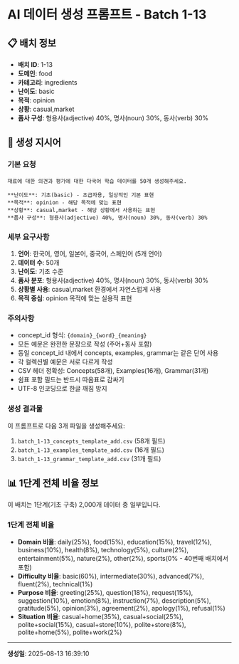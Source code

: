 # AI 데이터 생성 프롬프트 - Batch 1-13

## 📋 배치 정보

- **배치 ID**: 1-13
- **도메인**: food
- **카테고리**: ingredients
- **난이도**: basic
- **목적**: opinion
- **상황**: casual,market
- **품사 구성**: 형용사(adjective) 40%, 명사(noun) 30%, 동사(verb) 30%

## 🎯 생성 지시어

### 기본 요청
```
재료에 대한 의견과 평가에 대한 다국어 학습 데이터를 50개 생성해주세요.

**난이도**: 기초(basic) - 초급자용, 일상적인 기본 표현
**목적**: opinion - 해당 목적에 맞는 표현
**상황**: casual,market - 해당 상황에서 사용하는 표현
**품사 구성**: 형용사(adjective) 40%, 명사(noun) 30%, 동사(verb) 30%
```

### 세부 요구사항

1. **언어**: 한국어, 영어, 일본어, 중국어, 스페인어 (5개 언어)
2. **데이터 수**: 50개
3. **난이도**: 기초 수준
4. **품사 분포**: 형용사(adjective) 40%, 명사(noun) 30%, 동사(verb) 30%
5. **상황별 사용**: casual,market 환경에서 자연스럽게 사용
6. **목적 중심**: opinion 목적에 맞는 실용적 표현

### 주의사항

- concept_id 형식: `{domain}_{word}_{meaning}`
- 모든 예문은 완전한 문장으로 작성 (주어+동사 포함)
- 동일 concept_id 내에서 concepts, examples, grammar는 같은 단어 사용
- 각 컬렉션별 예문은 서로 다르게 작성
- CSV 헤더 정확성: Concepts(58개), Examples(16개), Grammar(31개)
- 쉼표 포함 필드는 반드시 따옴표로 감싸기
- UTF-8 인코딩으로 한글 깨짐 방지

### 생성 결과물

이 프롬프트로 다음 3개 파일을 생성해주세요:
1. `batch_1-13_concepts_template_add.csv` (58개 필드)
2. `batch_1-13_examples_template_add.csv` (16개 필드)  
3. `batch_1-13_grammar_template_add.csv` (31개 필드)


## 📊 1단계 전체 비율 정보

이 배치는 1단계(기초 구축) 2,000개 데이터 중 일부입니다.

### 1단계 전체 비율
- **Domain 비율**: daily(25%), food(15%), education(15%), travel(12%), business(10%), health(8%), technology(5%), culture(2%), entertainment(5%), nature(2%), other(2%), sports(0% - 40번째 배치에서 포함)
- **Difficulty 비율**: basic(60%), intermediate(30%), advanced(7%), fluent(2%), technical(1%)
- **Purpose 비율**: greeting(25%), question(18%), request(15%), suggestion(10%), emotion(8%), instruction(7%), description(5%), gratitude(5%), opinion(3%), agreement(2%), apology(1%), refusal(1%)
- **Situation 비율**: casual+home(35%), casual+social(25%), polite+social(15%), casual+store(10%), polite+store(8%), polite+home(5%), polite+work(2%)

---

**생성일**: 2025-08-13 16:39:10
